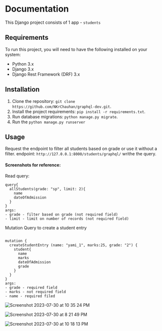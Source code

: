 # Documentation

This Django project consists of 1 app - `students`

## Requirements

To run this project, you will need to have the following installed on your system:

- Python 3.x
- Django 3.x
- Django Rest Framework (DRF) 3.x

## Installation

1. Clone the repository: `git clone https://github.com/NKrChauhan/graphql-dev.git`.
2. Install the project requirements: `pip install -r requirements.txt`.
3. Run database migrations: `python manage.py migrate`.
4. Run the `python manage.py runserver`

## Usage

Request the endpoint to filter all students based on grade or use it without a filter.
endpoint: `http://127.0.0.1:8000/students/graphql/`
writhe the query.

#### Screenshots for reference:

 Read query:
```
query{
  allStudents(grade: "sp", limit: 2){
    name
    dateOfAdmission
  }
}
args:
- grade - filter based on grade (not required field)
- limit - limit on number of records (not required field)
```
Mutation Query to create a student entry
```

mutation {
  createStudentEntry (name: "yami_1", marks:25, grade: "2") {
    student{
      name
      marks
      dateOfAdmission
      grade
    }
  }
}
args:
- grade - required field
- marks - not required field
- name - required filed 
```
![Screenshot 2023-07-30 at 10 35 24 PM](https://github.com/NKrChauhan/graphql-dev/assets/40715943/bd0a6f9f-915f-4e6a-9854-6a6a417a17cc)

![Screenshot 2023-07-30 at 8 21 49 PM](https://github.com/NKrChauhan/graphql-dev/assets/40715943/c3dea994-6938-4694-87e6-6fc5dfa07d6e)

![Screenshot 2023-07-30 at 10 18 13 PM](https://github.com/NKrChauhan/graphql-dev/assets/40715943/e1b2188c-0a40-476b-a59b-e34e5705c69f)
